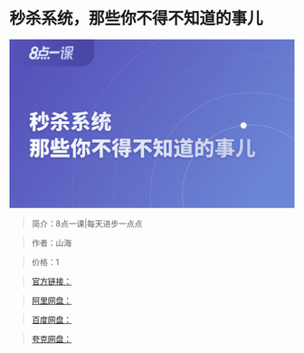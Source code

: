 # 秒杀系统，那些你不得不知道的事儿

![img](../../assets/Cgp9HWGnHKyAS4ayAAMkPOsqoAc869.png)

> 简介：8点一课|每天进步一点点

> 作者：山海

> 价格：1

> [官方链接：]()

> [阿里网盘：]()

> [百度网盘：]()

> [夸克网盘：]()
